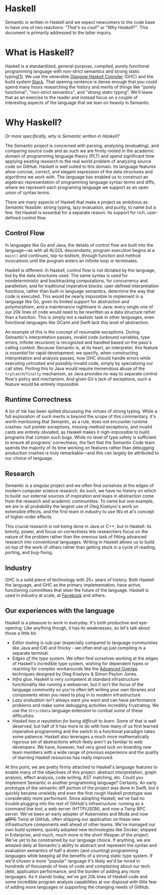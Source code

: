 # Haskell

Semantic is written in Haskell and we expect newcomers to the code base to have one of two reactions: *"That's so cool!"* or *"Why Haskell?"*. This document is primarily addressed to the latter inquiry.

# What is Haskell?

Haskell is a standardized, general-purpose, compiled, purely functional programming language with non-strict semantics and strong static typing[[1][]]. We use the venerable [Glasgow Haskell Compiler][GHC] (GHC) and the build system [Stack][]. That opening sentence is dense enough that you could spend many hours researching the history and merits of things like "purely functional", "non-strict semantics", and "strong static typing". We'll leave that as an exercise to the reader and instead focus on a couple of interesting aspects of the language that we lean on heavily in Semantic.

# Why Haskell?

*Or more specifically, why is Semantic written in Haskell?*

The Semantic project is concerned with parsing, analyzing (evaluating), and comparing source code and as such we are firmly rooted in the academic domain of programming language theory (PLT) and spend significant time applying existing research to the real world problem of analyzing source code on GitHub. Haskell is well suited to this domain. Its language features allow concise, correct, and elegant expression of the data structures and algorithms we work with. The language has enabled us to construct an algebraic representation of programming language syntax terms and diffs, where we represent each programing language we support as an open union of syntax terms.

There are many aspects of Haskell that make a project as ambitious as Semantic feasible: strong typing, lazy evaluation, and purity, to name but a few. Yet Haskell is essential for a separate reason: its support for rich, user-defined control flow.

## Control Flow

In languages like Go and Java, the details of control flow are built into the language—as with all ALGOL descendants, program execution begins at a `main()` and continues, top-to-bottom, through function and method invocations until the program enters an infinite loop or terminates.

Haskell is different. In Haskell, control flow is not dictated by the language, but by the data structures used. The same syntax is used for nondeterministic and backtracking computations, for concurrency and parallelism, and for traditional imperative blocks: user-defined interpretation functions, rather than built-in language semantics, determine the way that code is executed. This would be nearly impossible to implement in a language like Go, given its limited support for abstraction and polymorphism, and a maintenance nightmare in Java: every single one of our 20k lines of code would need to be rewritten as a data structure rather than a function. This is simply not a realistic task in other languages; even functional languages like OCaml and Swift lack this level of abstraction.

An example of this is the concept of resumable exceptions. During Semantic's interpretation passes, invalid code (unbound variables, type errors, infinite recursion) is recognized and handled based on the pass's calling context. Because Semantic is, at its heart, an interpreter, this feature is _essential_ for rapid development: we specify, when constructing interpretation and analysis passes, how GHC should handle errors while executing untrusted and possibly-invalid code, simply by specializing our call sites. Porting this to Java would require tremendous abuse of the `try`/`catch`/`finally` mechanism, as Java provides no way to separate control flow's policy and mechanism. And given Go's lack of exceptions, such a feature would be entirely impossible.

## Runtime Correctness

A lot of ink has been spilled discussing the virtues of strong typing. While a full exploration of such merits is beyond the scope of this commentary, it's worth mentioning that Semantic, as a rule, does not encounter runtime crashes: null pointer exceptions, missing-method exceptions, and invalid casts are entirely obviated, as Haskell makes it nigh-impossible to build programs that contain such bugs. While no level of type safety is sufficient to ensure all programs' correctness, the fact that the Semantic Code team spends the majority of its time working on features rather than debugging production crashes is truly remarkable—and this can largely be attributed to our choice of language.

## Research

Semantic is a singular project and we often find ourselves at the edges of modern computer science research. As such, we have no history on which to build: our external sources of inspiration and leaps in abstraction come from the research and academic communities. To name but one example, we are in all probability the largest use of Oleg Kiselyov's work on extensible effects, and the first team in industry to use Wu et al's concept of higher-order effects.

This crucial research is not being done in Java or C++, but in Haskell: its brevity, power, and focus on correctness lets researchers focus on the nature of the problem rather than the onerous task of fitting advanced research into conventional languages. Writing in Haskell allows us to build on top of the work of others rather than getting stuck in a cycle of reading, porting, and bug-fixing.

## Industry

GHC is a solid piece of technology with 25+ years of history. Both Haskell the language, and GHC as the primary implementation, have active, functioning committees that steer the future of the language. Haskell is used in industry at scale, at [Facebook][] and others.

## Our experiences with the language

Haskell is a pleasure to work in everyday. It's both productive and eye-opening. Like anything though, it has its weaknesses, so let's talk about those a little bit.

- *Editor tooling* is sub-par (especially compared to language communities like Java and C#) and finicky - we often end up just compiling in a separate terminal.
- *Edges of the type system*. We often find ourselves working at the edges of Haskell's incredible type system, wishing for dependent types or reaching for complex workarounds like the [Advanced Overlap][] techniques designed by Oleg Kiselyov & Simon Peyton Jones.
- *Infra glue*. Haskell is very competent at standard infrastructure functionality like running a webserver, but it isn't the focus of the language community so you're often left writing your own libraries and components when you need to plug in to modern infrastructure.
- *Lazy evaluation* isn't always want you want and can have performance problems and make some debugging activities incredibly frustrating. We use the `StrictData` language extension to combat some of these difficulties.
- *Haskell has a reputation for being difficult to learn.* Some of that is well deserved, but half of it has more to do with how many of us first learned imperative programming and the switch to a functional paradigm takes some patience. Haskell also leverages a much more mathematically rigorous set of abstractions which likely aren't as familiar to web developers. We have, however, had very good luck on-boarding new team members with a wide range of previous experience and the quality of learning Haskell resources has really improved.

At this point, we are pretty firmly attached to Haskell's language features to enable many of the objectives of this project: abstract interpretation, graph analysis, effect analysis, code writing, AST matching, etc. Could you implement Semantic in another programming language? Certainly. An early prototype of the semantic diff portion of the project was done in Swift, but it quickly became unwieldy and even the first rough Haskell prototype was considerably more performant. Since adopting Haskell, we've had no trouble plugging into the rest of GitHub's infrastructure: running as a command line tool, a web server (HTTP/JSON), and now a Twirp RPC server. We've been an early adopter of Kubernetes and Moda and now ~~gRPC~~ Twirp at GitHub, often shipping our application on these new infrastructure components well ahead of other teams. We've managed our own build systems, quickly adopted new technologies like Docker, shipped in Enterprise, and much, much more in the short lifespan of the project. We've yet to be constrained by our language choice. If anything, we are amazed daily at Semantic's ability to abstract and represent the syntax and evaluation semantics of half a dozen (and counting) programming languages while keeping all the benefits of a strong static type system. If we'd chosen a more "popular" language it's likely we'd be mired in hundreds of thousands of lines of code and complaining about our tech debt, application performance, and the burden of adding any more languages. As it stands today, we've got 20k lines of Haskell code and some incredible program analysis capabilities at our disposal with little fear of adding more languages or supporting the changing needs of GitHub.

[1]: https://en.wikipedia.org/wiki/Haskell_(programming_language)
[Stack]: https://docs.haskellstack.org/en/stable/README/
[GHC]: https://en.wikipedia.org/wiki/Glasgow_Haskell_Compiler
[Facebook]: https://github.com/facebook/Haxl
[Advanced Overlap]: https://wiki.haskell.org/GHC/AdvancedOverlap.
